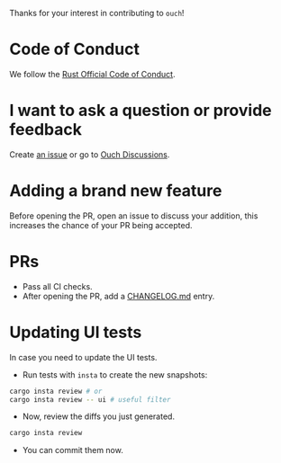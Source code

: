 Thanks for your interest in contributing to `ouch`!

# Code of Conduct

We follow the [Rust Official Code of Conduct](https://www.rust-lang.org/policies/code-of-conduct).

# I want to ask a question or provide feedback

Create [an issue](https://github.com/ouch-org/ouch/issues) or go to [Ouch Discussions](https://github.com/ouch-org/ouch/discussions).

# Adding a brand new feature

Before opening the PR, open an issue to discuss your addition, this increases the chance of your PR being accepted.

# PRs

- Pass all CI checks.
- After opening the PR, add a [CHANGELOG.md] entry.

# Updating UI tests

In case you need to update the UI tests.

- Run tests with `insta` to create the new snapshots:

```sh
cargo insta review # or
cargo insta review -- ui # useful filter
```

- Now, review the diffs you just generated.

```sh
cargo insta review
```

- You can commit them now.

[CHANGELOG.md]: https://github.com/ouch-org/ouch
